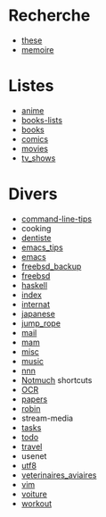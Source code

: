 # Recherche
- [these](these)
- [memoire](memoire)
# Listes

- [anime](anime "wikilink") 
- [books-lists](books-lists "wikilink")
- [books](books "wikilink") 
- [comics](comics "wikilink")
- [movies](movies)
- [tv_shows](tv_shows "wikilink")

# Divers

- [command-line-tips](command-line-tips "wikilink")
- cooking
- [dentiste](dentiste "wikilink")
- [emacs\_tips](emacs_tips "wikilink")
- [emacs](emacs "wikilink")
- [freebsd\_backup](freebsd_backup "wikilink")
- [freebsd](freebsd "wikilink")
- [haskell](haskell "wikilink")
- [index](index "wikilink")
- [internat](internat "wikilink")
- [japanese](japanese "wikilink")
- [jump_rope](jump_rope "wikilink")
- [mail](mail "wikilink")
- [mam](mam "wikilink")
- [misc](misc "wikilink")
- [music](music "wikilink")
- [nnn](nnn "wikilink")
- [Notmuch](Notmuch "wikilink") shortcuts
- [OCR](OCR "wikilink")
- [papers](papers "wikilink")
- [robin](robin "wikilink")
- stream-media
- [tasks](tasks "wikilink")
- [todo](todo "wikilink")
- [travel](travel "wikilink")
- usenet
- [utf8](utf8 "wikilink")
- [veterinaires_aviaires](veterinaires_aviaires "wikilink")
- [vim](vim "wikilink")
- [voiture](voiture "wikilink")
- [workout](workout "wikilink")
